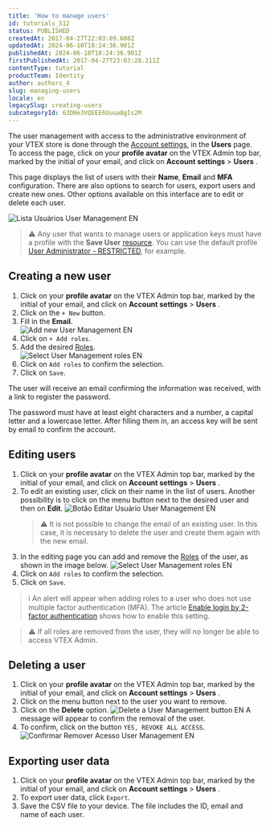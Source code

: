 ```yaml
---
title: 'How to manage users'
id: tutorials_512
status: PUBLISHED
createdAt: 2017-04-27T22:03:09.608Z
updatedAt: 2024-06-10T18:24:36.901Z
publishedAt: 2024-06-10T18:24:36.901Z
firstPublishedAt: 2017-04-27T23:03:28.211Z
contentType: tutorial
productTeam: Identity
author: authors_4
slug: managing-users
locale: en
legacySlug: creating-users
subcategoryId: 63DHe3VQEEE6Uuua8gIs2M
---
```


The user management with access to the administrative environment of your VTEX store is done through the [Account settings](https://help.vtex.com/en/tutorial/account-settings-overview--6USYxLuzNt4uAkvjdPF7I8), in the **Users** page. To access the page, click on your **profile avatar** on the VTEX Admin top bar, marked by the initial of your email, and click on **Account settings** > __Users__ .

This page displays the list of users with their __Name__, __Email__ and __MFA__ configuration. There are also options to search for users, export users and create new ones. Other options available on this interface are to edit or delete each user.

![Lista Usuários User Management EN](https://images.ctfassets.net/alneenqid6w5/1IjRv0l2rDBrSWtHj82CDm/a8d2afc57a750d942cfe7e6e2cd98993/Lista_Usu__rios_User_Management_EN.png)

>⚠️ Any user that wants to manage users or application keys must have a profile with the **Save User** [resource](https://help.vtex.com/en/tutorial/license-manager-resources--3q6ztrC8YynQf6rdc6euk3?&utm_source=autocomplete). You can use the default profile [User Administrator - RESTRICTED](https://help.vtex.com/en/tutorial/predefined-roles--jGDurZKJHvHJS13LnO7Dy#user-administrator-restricted), for example.

## Creating a new user

1. Click on your **profile avatar** on the VTEX Admin top bar, marked by the initial of your email, and click on **Account settings** > __Users__ .
2. Click on the `+ New` button.  
3. Fill in the **Email**.  
  ![Add new User Management EN](https://images.ctfassets.net/alneenqid6w5/6EWyev5Qu1nYYxbL1K8YMw/1c78fe3f13064af0b12685dba1ab85a0/Cadastro_Novo_usu__rio_User_Management_EN.png)
4. Click on `+ Add roles`.
5. Add the desired [Roles](https://help.vtex.com/en/tutorial/roles--7HKK5Uau2H6wxE1rH5oRbc).  
  ![Select User Management roles EN](https://images.ctfassets.net/alneenqid6w5/4wSp2QkYZH114DFFEOo3ly/b06bd642bf1763e915d49e3016ab845a/select-roles.PNG)
6. Click on `Add roles` to confirm the selection.
7. Click on `Save`.  

The user will receive an email confirming the information was received, with a link to register the password.

The password must have at least eight characters and a number, a capital letter and a lowercase letter. After filling them in, an access key will be sent by email to confirm the account.

## Editing users

1. Click on your **profile avatar** on the VTEX Admin top bar, marked by the initial of your email, and click on **Account settings** > __Users__ .
2. To edit an existing user, click on their name in the list of users. Another possibility is to click on the menu button <i class="fas fa-ellipsis-v"></i> next to the desired user and then on **Edit**.
  ![Botão Editar Usuário User Management EN](https://images.ctfassets.net/alneenqid6w5/5XzJuCftOAty7JHkxHO5Th/03aa67401cc9eb46480cd9a6bbb9a65e/Bot__o_Editar_Usu__rio_User_Management_EN.png)
   >⚠️ It is not possible to change the email of an existing user. In this case, it is necessary to delete the user and create them again with the new email.
3. In the editing page you can add and remove the [Roles](https://help.vtex.com/en/tutorial/roles--7HKK5Uau2H6wxE1rH5oRbc) of the user, as shown in the image below. 
  ![Select User Management roles EN](https://images.ctfassets.net/alneenqid6w5/4wSp2QkYZH114DFFEOo3ly/b06bd642bf1763e915d49e3016ab845a/select-roles.PNG)
4. Click on `Add roles` to confirm the selection.
5. Click on `Save`.

>ℹ️ An alert will appear when adding roles to a user who does not use multiple factor authentication (MFA). The article [Enable login by 2-factor authentication](https://help.vtex.com/en/tutorial/habilitar-login-por-autenticacao-de-2-fatores--4Ae1fcQi12g8u4SkQKCqWQ) shows how to enable this setting.

>⚠️ If all roles are removed from the user, they will no longer be able to access VTEX Admin.

## Deleting a user

1. Click on your **profile avatar** on the VTEX Admin top bar, marked by the initial of your email, and click on **Account settings** > __Users__ .
2. Click on the menu button <i class="fas fa-ellipsis-v"></i> next to the user you want to remove.
3. Click on the **Delete** option.
  ![Delete a User Management button EN](https://images.ctfassets.net/alneenqid6w5/40v9IfXb47lKyi79vZgWpJ/da5bdd0600085cb4b8e4203308c89f36/Bot__o_Excluir_Usu__rio_User_Management_EN.png)
  A message will appear to confirm the removal of the user.
4. To confirm, click on the button `YES, REVOKE ALL ACCESS`.  
  ![Confirmar Remover Acesso User Management EN](https://images.ctfassets.net/alneenqid6w5/2lnDFzfX0ZPsZM8uX59Nq7/9773084eac472c468e94d67f575a92e0/Confirmar_Remover_Acesso_User_Management_EN.png)

## Exporting user data

1. Click on your **profile avatar** on the VTEX Admin top bar, marked by the initial of your email, and click on **Account settings** > __Users__ .
2. To export user data, click <i class="fas fa-download"></i> `Export`.
3. Save the CSV file to your device. The file includes the ID, email and name of each user.
